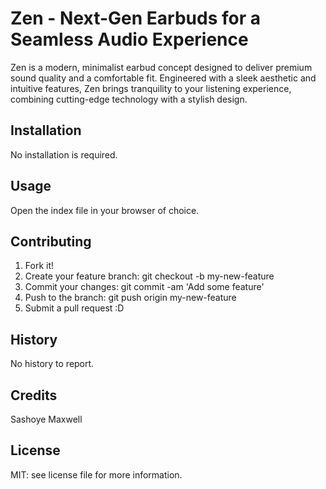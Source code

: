 # Zen - Next-Gen Earbuds for a Seamless Audio Experience

Zen is a modern, minimalist earbud concept designed to deliver premium sound quality and a comfortable fit. Engineered with a sleek aesthetic and intuitive features, Zen brings tranquility to your listening experience, combining cutting-edge technology with a stylish design.

## Installation

No installation is required.

## Usage

Open the index file in your browser of choice.

## Contributing

1. Fork it!
2. Create your feature branch: git checkout -b my-new-feature
3. Commit your changes: git commit -am 'Add some feature'
4. Push to the branch: git push origin my-new-feature
5. Submit a pull request :D

## History

No history to report.

## Credits

Sashoye Maxwell

## License

MIT: see license file for more information.
